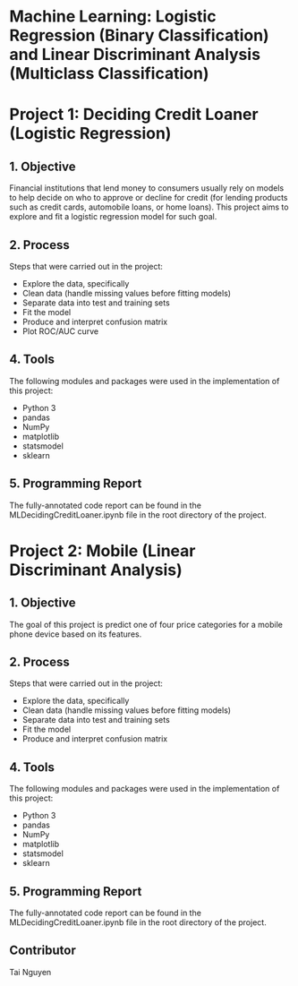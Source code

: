 # Machine Learning: Logistic Regression (Binary Classification) and Linear Discriminant Analysis (Multiclass Classification)

# Project 1: Deciding Credit Loaner (Logistic Regression)


## 1. Objective

Financial institutions that lend money to consumers usually rely on models to help decide on who to approve or decline for credit (for lending products such as credit cards, automobile loans, or home loans). This project aims to explore and fit a logistic regression model for such goal. 


## 2. Process
Steps that were carried out in the project:

- Explore the data, specifically
- Clean data (handle missing values before fitting models)
- Separate data into test and training sets
- Fit the model
- Produce and interpret confusion matrix
- Plot ROC/AUC curve

## 4. Tools 

The following modules and packages were used in the implementation of this project:

- Python 3
- pandas
- NumPy
- matplotlib
- statsmodel
- sklearn 

## 5. Programming Report 
The fully-annotated code report can be found in the MLDecidingCreditLoaner.ipynb file in the root directory of the project.

# Project 2: Mobile (Linear Discriminant Analysis)


## 1. Objective

The goal of this project is predict one of four price categories for a mobile phone device based on its features.


## 2. Process
Steps that were carried out in the project:

- Explore the data, specifically
- Clean data (handle missing values before fitting models)
- Separate data into test and training sets
- Fit the model
- Produce and interpret confusion matrix


## 4. Tools 

The following modules and packages were used in the implementation of this project:

- Python 3
- pandas
- NumPy
- matplotlib
- statsmodel
- sklearn 

## 5. Programming Report 
The fully-annotated code report can be found in the MLDecidingCreditLoaner.ipynb file in the root directory of the project.


## Contributor
Tai Nguyen
